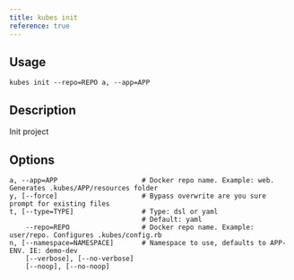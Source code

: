 ```yaml
---
title: kubes init
reference: true
---
```


## Usage

    kubes init --repo=REPO a, --app=APP

## Description

Init project


## Options

```
a, --app=APP                     # Docker repo name. Example: web. Generates .kubes/APP/resources folder
y, [--force]                     # Bypass overwrite are you sure prompt for existing files
t, [--type=TYPE]                 # Type: dsl or yaml
                                 # Default: yaml
    --repo=REPO                  # Docker repo name. Example: user/repo. Configures .kubes/config.rb
n, [--namespace=NAMESPACE]       # Namespace to use, defaults to APP-ENV. IE: demo-dev
    [--verbose], [--no-verbose]  
    [--noop], [--no-noop]        
```

